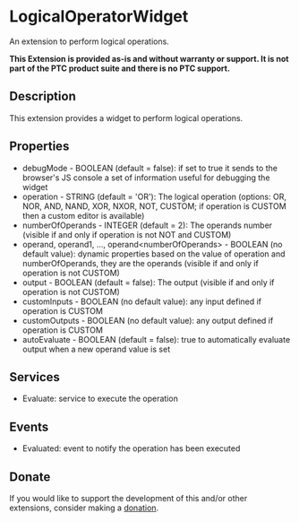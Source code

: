 # LogicalOperatorWidget
An extension to perform logical operations.

**This Extension is provided as-is and without warranty or support. It is not part of the PTC product suite and there is no PTC support.**

## Description
This extension provides a widget to perform logical operations.

## Properties
- debugMode - BOOLEAN (default = false): if set to true it sends to the browser's JS console a set of information useful for debugging the widget
- operation - STRING (default = 'OR'): The logical operation (options: OR, NOR, AND, NAND, XOR, NXOR, NOT, CUSTOM; if operation is CUSTOM then a custom editor is available)
- numberOfOperands - INTEGER (default = 2): The operands number (visible if and only if operation is not NOT and CUSTOM)
- operand, operand1, ..., operand\<numberOfOperands\> - BOOLEAN (no default value): dynamic properties based on the value of operation and numberOfOperands, they are the operands (visible if and only if operation is not CUSTOM)
- output - BOOLEAN (default = false): The output (visible if and only if operation is not CUSTOM)
- customInputs - BOOLEAN (no default value): any input defined if operation is CUSTOM
- customOutputs - BOOLEAN (no default value): any output defined if operation is CUSTOM
- autoEvaluate - BOOLEAN (default = false): true to automatically evaluate output when a new operand value is set

## Services
- Evaluate: service to execute the operation

## Events
- Evaluated: event to notify the operation has been executed
  
## Donate
If you would like to support the development of this and/or other extensions, consider making a [donation](https://www.paypal.com/donate/?business=HCDX9BAEYDF4C&no_recurring=0&currency_code=EUR).
